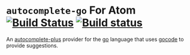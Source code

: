 # `autocomplete-go` For Atom [![Build Status](https://travis-ci.org/joefitzgerald/autocomplete-go.svg)](https://travis-ci.org/joefitzgerald/autocomplete-go) [![Build status](https://ci.appveyor.com/api/projects/status/8oveg440vyy4oofq?svg=true)](https://ci.appveyor.com/project/joefitzgerald/autocomplete-go)

An [autocomplete-plus](https://github.com/atom/autocomplete-plus) provider for
the [go](https://golang.org) language that uses [gocode](https://github.com/nsf/gocode) to provide suggestions.
